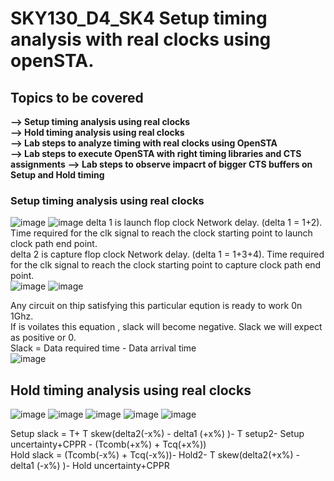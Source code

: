 # SKY130_D4_SK4 Setup timing analysis with real clocks using openSTA.  
##  Topics to be covered
**--> Setup timing analysis using real clocks**   
**--> Hold timing analysis using real clocks**  
**--> Lab steps to analyze timing with real clocks using OpenSTA**    
**--> Lab steps to execute OpenSTA with right timing libraries and CTS assignments**
**--> Lab steps to observe impacrt of bigger CTS buffers on Setup and Hold timing**



### Setup timing analysis using real clocks  

![image](https://github.com/Gayathri4801/NASSCOM-VSD-IAT/assets/163323618/ea6a8883-470a-4934-b9cb-9b5694d4d8fa)
![image](https://github.com/Gayathri4801/NASSCOM-VSD-IAT/assets/163323618/d9e04865-f8d3-4969-9b0d-7b169ed41ffc)
delta 1 is launch flop clock Network delay. (delta 1 = 1+2).   Time required for the clk signal to reach the clock starting point to launch clock path end point.  
delta 2 is capture flop clock Network delay. (delta 1 = 1+3+4). Time required for the clk signal to reach the clock starting point to capture clock path end point.   
![image](https://github.com/Gayathri4801/NASSCOM-VSD-IAT/assets/163323618/7303fff5-62d4-45bc-ac56-da3491a95e5f)
![image](https://github.com/Gayathri4801/NASSCOM-VSD-IAT/assets/163323618/e634861b-14a9-43bd-9881-0c2a51a3ede5)

Any circuit on thip satisfying this particular eqution is ready to work 0n 1Ghz.  
If is voilates this equation , slack will become negative. Slack we will expect as positive or 0.  
Slack = Data required time - Data arrival time    
![image](https://github.com/Gayathri4801/NASSCOM-VSD-IAT/assets/163323618/3270617f-986e-499c-bfac-95a19857d179)


## Hold timing analysis using real clocks  

![image](https://github.com/Gayathri4801/NASSCOM-VSD-IAT/assets/163323618/b4377e23-e14a-4497-aa21-af812dad330e)
![image](https://github.com/Gayathri4801/NASSCOM-VSD-IAT/assets/163323618/61ff82aa-e15c-4c78-b9c6-9f0d05efdb0a)
![image](https://github.com/Gayathri4801/NASSCOM-VSD-IAT/assets/163323618/68f4ee1b-3460-4d2c-9a0a-b20caeb9d96d)
![image](https://github.com/Gayathri4801/NASSCOM-VSD-IAT/assets/163323618/ddd79083-1df9-49e9-ae58-a3ac441d3243)
![image](https://github.com/Gayathri4801/NASSCOM-VSD-IAT/assets/163323618/e29a8027-0fc1-4cda-8bc4-dc15b9508a77)

Setup slack = T+ T skew(delta2(-x%) - delta1 (+x%) )- T setup2- Setup uncertainty+CPPR - (Tcomb(+x%) + Tcq(+x%))    
Hold slack = (Tcomb(-x%) + Tcq(-x%))-  Hold2- T skew(delta2(+x%) - delta1 (-x%) )-  Hold uncertainty+CPPR     
